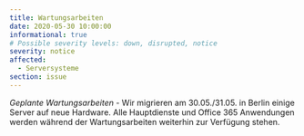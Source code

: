 ```yaml
---
title: Wartungsarbeiten
date: 2020-05-30 10:00:00
informational: true
# Possible severity levels: down, disrupted, notice
severity: notice
affected:
  - Serversysteme
section: issue
---
```


*Geplante Wartungsarbeiten* - Wir migrieren am 30.05./31.05. in Berlin einige Server auf neue Hardware. Alle Hauptdienste und Office 365 Anwendungen werden während der Wartungsarbeiten weiterhin zur Verfügung stehen.
